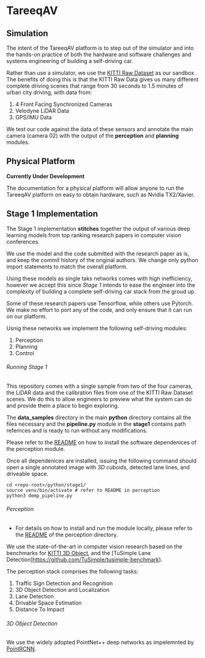 TareeqAV
======

Simulation
------

The intent of the  TareeqAV platform is to step out of the simulator and into the hands-on practice of both the hardware and software challenges and systems engineering of building a self-driving car.

Rather than use a simulator, we use the [KITTI Raw Dataset](http://www.cvlibs.net/datasets/kitti/raw_data.php) as our sandbox.  The benefits of doing this is that the KITTI Raw Data gives us many different complete driving scenes that range from 30 seconds to 1.5 minutes of urban city driving, with data from:

1. 4 Front Facing Synchronized Cameras
2. Velodyne LiDAR Data
3. GPS/IMU Data

We test our code against the data of these sensors and annotate the main camera (camera 02) with the output of the __perception__ and __planning__ modules.

Physical Platform
------

**Currently Under Development**

The documentation for a physical platform will allow anyone to run the TareeqAV platform on easy to obtain hardware, such as Nvidia TX2/Xavier.


Stage 1 Implementation
------

The Stage 1 implementation __stitches__ together the output of various deep learning models from top ranking research papers in computer vision conferences.

We use the model and the code submitted with the research paper as is, and keep the commit history of the original authors.  We change only python import statements to match the overall platform.

Using these models as single taks networks comes with high inefficiency, however we accept this since *Stage 1* intends to ease the engineer into the complexity of building a complete self-driving car stack from the groud up.

Some of these research papers use Tensorflow, while others use Pytorch.  We make no effort to port any of the code, and only ensure that it can run on our platform.

Usnig these networks we implement the following self-driving modules:

1. Perception
2. Planning
3. Control

###### Running Stage 1

This repository comes with a single sample from two of the four cameras, the LiDAR data and the calibration files from one of the KITTI Raw Dataset scenes.  We do this to allow engineers to preview what the system can do and provide them a place to begin exploring.

The __data_samples__ directory in the main __python__ directory contains all the files necessary and the __pipeline.py__ module in the __stage1__ contains path refernces and is ready to run without any modifications.

Please refer to the [README](./perception/README.md) on how to install the software dependenices of the perception module.

Once all dependenices are installed, issuing the following command should open a single annotated image with 3D cuboids, detected lane lines, and driveable space.

```
cd <repo-root>/python/stage1/
source venv/bin/activate # refer to README in perception
python3 demp_pipeline.py
```

###### Perception


* For details on how to install and run the module locally, please refer to the [README](./perception/README.md) of the perception directory.

We use the state-of-the-art in computer vision research based on the benchmarks for [KITTI 3D Object](http://www.cvlibs.net/datasets/kitti/eval_object.php?obj_benchmark=3d), and the [TuSimple Lane Detection]https://github.com/TuSimple/tusimple-benchmark).

The perception stack comprises the following tasks:

1. Traffic Sign Detection and Recognition
2. 3D Object Detection and Localization
3. Lane Detection
4. Drivable Space Estimation
5. Distance To Impact

###### 3D Object Detection

We use the widely adopted PointNet++ deep networks as impelemnted by [PointRCNN](https://arxiv.org/pdf/1812.04244.pdf).

